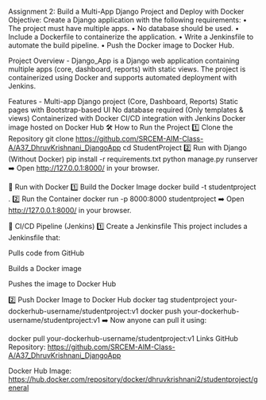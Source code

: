 Assignment 2: Build a Multi-App Django Project and Deploy with Docker
Objective: Create a Django application with the following requirements: • The project must have multiple apps.
• No database should be used.
• Include a Dockerfile to containerize the application.
• Write a Jenkinsfile to automate the build pipeline.
• Push the Docker image to Docker Hub.

Project Overview -
Django_App is a Django web application containing multiple apps (core, dashboard, reports) with static views. The project is containerized using Docker and supports automated deployment with Jenkins.

Features - 
Multi-app Django project (Core, Dashboard, Reports)
Static pages with Bootstrap-based UI
No database required (Only templates & views)
Containerized with Docker
CI/CD integration with Jenkins
Docker image hosted on Docker Hub
🛠 How to Run the Project
1️⃣ Clone the Repository
git clone https://github.com/SRCEM-AIM-Class-A/A37_DhruvKrishnani_DjangoApp
cd StudentProject
2️⃣ Run with Django (Without Docker)
pip install -r requirements.txt
python manage.py runserver
➡️ Open http://127.0.0.1:8000/ in your browser.

🐳 Run with Docker
1️⃣ Build the Docker Image
docker build -t studentproject .
2️⃣ Run the Container
docker run -p 8000:8000 studentproject
➡️ Open http://127.0.0.1:8000/ in your browser.

📌 CI/CD Pipeline (Jenkins)
1️⃣ Create a Jenkinsfile
This project includes a Jenkinsfile that:

Pulls code from GitHub

Builds a Docker image

Pushes the image to Docker Hub

2️⃣ Push Docker Image to Docker Hub
docker tag studentproject your-dockerhub-username/studentproject:v1
docker push your-dockerhub-username/studentproject:v1
➡️ Now anyone can pull it using:

docker pull your-dockerhub-username/studentproject:v1
Links
GitHub Repository: https://github.com/SRCEM-AIM-Class-A/A37_DhruvKrishnani_DjangoApp

Docker Hub Image: https://hub.docker.com/repository/docker/dhruvkrishnani2/studentproject/general
